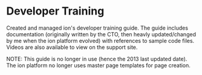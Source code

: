 # Developer Training

Created and managed ion's developer training guide. The guide includes documentation (originally written by the CTO, then heavly updated/changed by me when the ion platform evolved) with references to sample code files. Videos are also available to view on the support site.

NOTE: This guide is no longer in use (hence the 2013 last updated date). The ion platform no longer uses master page templates for page creation. 
